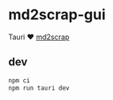 # md2scrap-gui

Tauri ❤️ [md2scrap](https://github.com/smallkirby/md2scrap)

## dev

```sh
npm ci
npm run tauri dev
```
